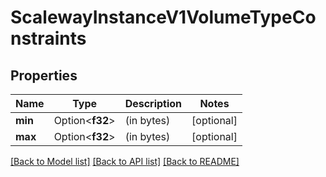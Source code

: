 # ScalewayInstanceV1VolumeTypeConstraints

## Properties

Name | Type | Description | Notes
------------ | ------------- | ------------- | -------------
**min** | Option<**f32**> | (in bytes) | [optional]
**max** | Option<**f32**> | (in bytes) | [optional]

[[Back to Model list]](../README.md#documentation-for-models) [[Back to API list]](../README.md#documentation-for-api-endpoints) [[Back to README]](../README.md)



